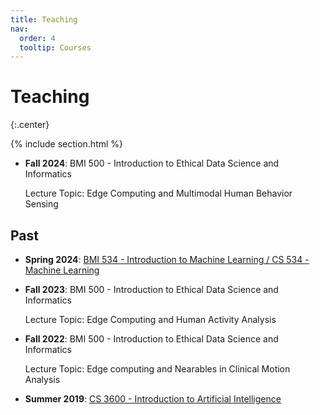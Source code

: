 ```yaml
---
title: Teaching
nav:
  order: 4
  tooltip: Courses
---
```


# Teaching
{:.center}

{% include section.html %}

<!-- - **Fall 2025**: [Computer Vision](/teaching/2025-Fall) -->

- **Fall 2024**: BMI 500 - Introduction to Ethical Data Science and Informatics

    Lecture Topic: Edge Computing and Multimodal Human Behavior Sensing


## Past

- **Spring 2024**: [BMI 534 - Introduction to Machine Learning / CS 534 - Machine Learning](/teaching/2024-Spring/short-version)
<!-- - Spring 2024: [BMI 534 - Introduction to Machine Learning / CS 534 - Machine Learning (Detailed)](/teaching/2024-Spring) -->

- **Fall 2023**: BMI 500 - Introduction to Ethical Data Science and Informatics

    Lecture Topic: Edge Computing and Human Activity Analysis

- **Fall 2022**: BMI 500 - Introduction to Ethical Data Science and Informatics 

    Lecture Topic: Edge computing and Nearables in Clinical Motion Analysis

- **Summer 2019**: [CS 3600 - Introduction to Artificial Intelligence](https://sites.google.com/site/hyeokhyenkwon/teaching/summer2019-cs3600?authuser=0)